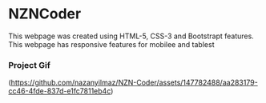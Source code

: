 <h1>NZNCoder</h1>

<p>This webpage was created using HTML-5, CSS-3 and Bootstrapt features. This webpage has responsive features for mobilee and tablest</p>

<h3>Project Gif</h3>

(https://github.com/nazanyilmaz/NZN-Coder/assets/147782488/aa283179-cc46-4fde-837d-e1fc7811eb4c)
